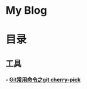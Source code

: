 My Blog
====

# 目录

## 工具

#### - [Git常用命令之git cherry-pick](https://github.com/songhailin/blog/issues/1)
